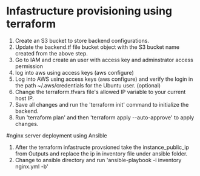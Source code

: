 # Infastructure provisioning using terraform

1. Create an S3 bucket to store backend configurations.
2. Update the backend.tf file bucket object with the S3 bucket name created from the above step.
3. Go to IAM and create an user with access key and adminstrator access permission
4. log into aws using access keys (aws configure)
5. Log into AWS using access keys (aws configure) and verify the login in the path ~/.aws/credentials for the Ubuntu user. (optional)
6. Change the terraform.tfvars file's allowed IP variable to your current host IP.
7. Save all changes and run the 'terraform init' command to initialize the backend. 
8. Run 'terraform plan' and then 'terraform apply --auto-approve' to apply changes.


#nginx server deployment using Ansible

1. After the terraform infastructe provsioned take the instance_public_ip from Outputs and replace the ip in inventory file under ansible folder.
2. Change to ansible directory and run 'ansible-playbook -i inventory nginx.yml -b'




